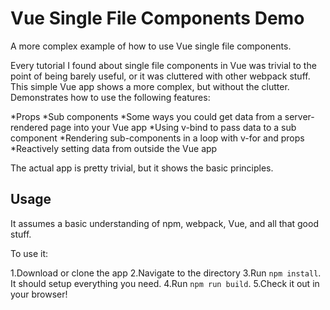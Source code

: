 # Vue Single File Components Demo

A more complex example of how to use Vue single file components.

Every tutorial I found about single file components in Vue was trivial to the point of being barely useful, or it was cluttered with other webpack stuff. This simple Vue app shows a more complex, but without the clutter. Demonstrates how to use the following features:

*Props
*Sub components
*Some ways you could get data from a server-rendered page into your Vue app
*Using v-bind to pass data to a sub component
*Rendering sub-components in a loop with v-for and props
*Reactively setting data from outside the Vue app

The actual app is pretty trivial, but it shows the basic principles.

## Usage
It assumes a basic understanding of npm, webpack, Vue, and all that good stuff.

To use it:

1.Download or clone the app
2.Navigate to the directory
3.Run `npm install`. It should setup everything you need.
4.Run `npm run build`.
5.Check it out in your browser!
